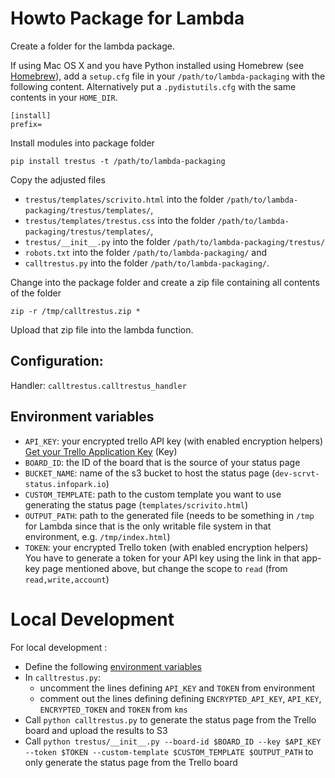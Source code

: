 # Howto Package for Lambda

Create a folder for the lambda package.

If using Mac OS X and you have Python installed using Homebrew (see [Homebrew](http://brew.sh/)), add a `setup.cfg` file in your `/path/to/lambda-packaging` with the following content. Alternatively put a `.pydistutils.cfg` with the same contents in your `HOME_DIR`.

```
[install]
prefix=
```

Install modules into package folder

```
pip install trestus -t /path/to/lambda-packaging
```

Copy the adjusted files
* `trestus/templates/scrivito.html` into the folder `/path/to/lambda-packaging/trestus/templates/`,
* `trestus/templates/trestus.css` into the folder `/path/to/lambda-packaging/trestus/templates/`,
* `trestus/__init__.py` into the folder `/path/to/lambda-packaging/trestus/`
* `robots.txt` into the folder `/path/to/lambda-packaging/` and
* `calltrestus.py` into the folder `/path/to/lambda-packaging/`.

Change into the package folder and create a zip file containing all contents of the folder

```
zip -r /tmp/calltrestus.zip *
```

Upload that zip file into the lambda function.

## Configuration:

Handler: `calltrestus.calltrestus_handler`

## Environment variables

* `API_KEY`: your encrypted trello API key (with enabled encryption helpers)
  [Get your Trello Application Key](https://trello.com/app-key) (Key)
* `BOARD_ID`: the ID of the board that is the source of your status page
* `BUCKET_NAME`: name of the s3 bucket to host the status page (`dev-scrvt-status.infopark.io`)
* `CUSTOM_TEMPLATE`: path to the custom template you want to use generating the status page  (`templates/scrivito.html`)
* `OUTPUT_PATH`: path to the generated file  (needs to be something in `/tmp` for Lambda since that is the only writable file system in that environment, e.g. `/tmp/index.html`)
* `TOKEN`: your encrypted Trello token (with enabled encryption helpers)
  You have to generate a token for your API key using the link in that app-key page mentioned above, but change the scope to `read` (from `read,write,account`)

# Local Development

For local development :

* Define the following [environment variables](#environment-variables)
* In `calltrestus.py`:
  * uncomment the lines defining `API_KEY` and `TOKEN` from environment
  * comment out the lines defining defining `ENCRYPTED_API_KEY`, `API_KEY`, `ENCRYPTED_TOKEN` and `TOKEN` from `kms`
* Call `python calltrestus.py` to generate the status page from the Trello board and upload the results to S3
* Call `python trestus/__init__.py --board-id $BOARD_ID --key $API_KEY --token $TOKEN --custom-template $CUSTOM_TEMPLATE $OUTPUT_PATH` to only generate the status page from the Trello board
